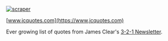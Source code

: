 [![scraper](https://github.com/MauricioRobayo/jcquotes/actions/workflows/scraper.yaml/badge.svg)](https://github.com/MauricioRobayo/jcquotes/actions/workflows/scraper.yaml)

[www.jcquotes.com](https://www.jcquotes.com)

Ever growing list of quotes from James Clear's [3-2-1 Newsletter](https://jamesclear.com/3-2-1).


